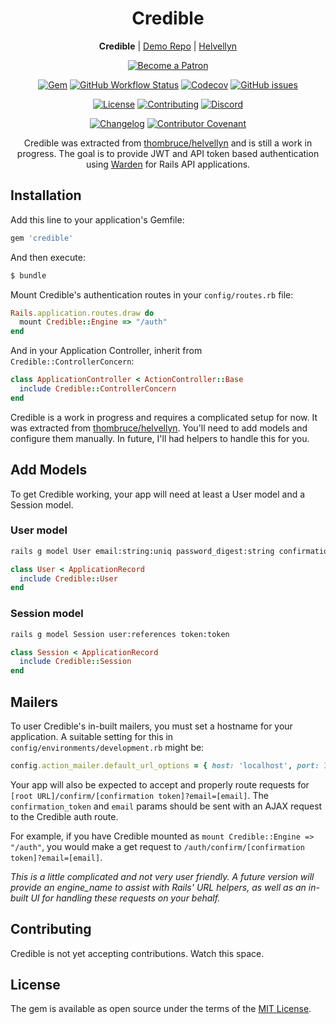 <h1 id="credible" align="center">Credible</h1>

<p align="center"><strong>Credible</strong> | <a href="https://github.com/thombruce/credible-demo">Demo Repo</a> | <a href="https://github.com/thombruce/helvellyn">Helvellyn</a></p>

<p align="center"><a href="https://www.patreon.com/thombruce"><img src="https://c5.patreon.com/external/logo/become_a_patron_button.png" alt="Become a Patron"></a></p>

<p align="center"><a href="https://rubygems.org/gems/credible"><img src="https://img.shields.io/gem/v/credible?logo=rubygems" alt="Gem"></a>
<a href="https://github.com/thombruce/credible/actions"><img src="https://img.shields.io/github/workflow/status/thombruce/credible/CI?logo=github" alt="GitHub Workflow Status"></a>
<a href="https://codecov.io/gh/thombruce/credible"><img src="https://img.shields.io/codecov/c/github/thombruce/credible?logo=codecov" alt="Codecov"></a>
<a href="https://github.com/thombruce/credible/issues"><img src="https://img.shields.io/github/issues-raw/thombruce/credible?logo=github" alt="GitHub issues"></a></p>

<p align="center"><a href="MIT-LICENSE"><img src="https://img.shields.io/badge/license-MIT-green.svg" alt="License"></a>
<a href="CONTRIBUTING.md"><img src="https://img.shields.io/badge/contributions-welcome-blue.svg" alt="Contributing"></a>
<a href="https://discord.gg/YMU87db"><img src="https://img.shields.io/discord/697123984231366716?color=7289da&label=chat&logo=discord" alt="Discord"></a></p>

<p align="center"><a href="CHANGELOG.md"><img src="https://img.shields.io/badge/Keep%20a%20Changelog-v1.1.0%20adopted-red.svg" alt="Changelog"></a>
<a href="CODE_OF_CONDUCT.md"><img src="https://img.shields.io/badge/Contributor%20Covenant-v1.4%20adopted-ff69b4.svg" alt="Contributor Covenant"></a></p>

<p align="center">Credible was extracted from <a href="https://github.com/thombruce/helvellyn">thombruce/helvellyn</a> and is still a work in progress. The goal is to provide JWT and API token based authentication using <a href="https://github.com/wardencommunity/warden/">Warden</a> for Rails API applications.</p>

## Installation

Add this line to your application's Gemfile:

```ruby
gem 'credible'
```

And then execute:
```bash
$ bundle
```

Mount Credible's authentication routes in your `config/routes.rb` file:

```ruby
Rails.application.routes.draw do
  mount Credible::Engine => "/auth"
end
```

And in your Application Controller, inherit from `Credible::ControllerConcern`:

```ruby
class ApplicationController < ActionController::Base
  include Credible::ControllerConcern
end
```

Credible is a work in progress and requires a complicated setup for now. It was extracted from [thombruce/helvellyn](https://github.com/thombruce/helvellyn). You'll need to add models and configure them manually. In future, I'll had helpers to handle this for you.

## Add Models

To get Credible working, your app will need at least a User model and a Session model.

### User model

```bash
rails g model User email:string:uniq password_digest:string confirmation_token:token confirmed_at:datetime
```

```ruby
class User < ApplicationRecord
  include Credible::User
end
```

### Session model

```bash
rails g model Session user:references token:token
```

```ruby
class Session < ApplicationRecord
  include Credible::Session
end
```

## Mailers

To user Credible's in-built mailers, you must set a hostname for your application. A suitable setting for this in `config/environments/development.rb` might be:

```ruby
config.action_mailer.default_url_options = { host: 'localhost', port: 3000 }
```

Your app will also be expected to accept and properly route requests for `[root URL]/confirm/[confirmation token]?email=[email]`. The `confirmation_token` and `email` params should be sent with an AJAX request to the Credible auth route.

For example, if you have Credible mounted as `mount Credible::Engine => "/auth"`, you would make a get request to `/auth/confirm/[confirmation token]?email=[email]`.

_This is a little complicated and not very user friendly. A future version will provide an engine_name to assist with Rails' URL helpers, as well as an in-built UI for handling these requests on your behalf._

## Contributing

Credible is not yet accepting contributions. Watch this space.

## License

The gem is available as open source under the terms of the [MIT License](https://opensource.org/licenses/MIT).
